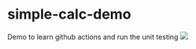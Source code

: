 # simple-calc-demo
Demo to learn github actions and run the unit testing
![](https://github.com/shmdhussain/simple-calc-demo/workflows/Node%20CI/badge.svg)
